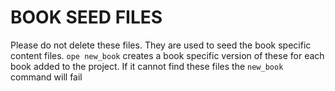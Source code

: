 # BOOK SEED FILES

Please do not delete these files.  They are used to seed the book specific content files.  `ope new_book` creates a book specific version of these for each book added to the project.  If it cannot find these files the `new_book` command will fail

